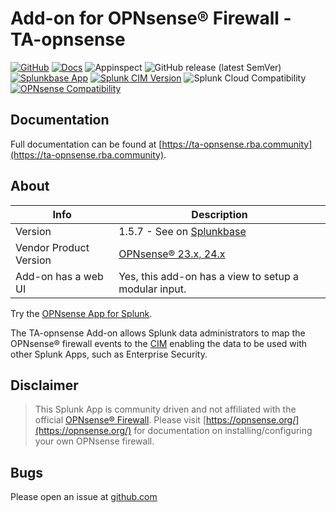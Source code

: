 # Add-on for OPNsense® Firewall - TA-opnsense

[![GitHub](https://img.shields.io/github/license/rba-community/TA-opnsense)]()
[![Docs](https://github.com/rba-community/TA-opnsense/actions/workflows/deploy-docs.yml/badge.svg)](https://ta-opnsense.rba.community/)
![Appinspect](https://github.com/rba-community/TA-opnsense/actions/workflows/appinspect.yml/badge.svg)
![GitHub release (latest SemVer)](https://img.shields.io/github/v/release/rba-community/TA-opnsense)
[![Splunkbase App](https://img.shields.io/badge/Splunkbase-TA--opnsense-blue)](https://splunkbase.splunk.com/app/4538/)
[![Splunk CIM Version](https://img.shields.io/badge/Splunk%20CIM%20Version-5.x%20-success)](https://docs.splunk.com/Documentation/CIM/latest/User/Overview)
![Splunk Cloud Compatibility](https://img.shields.io/badge/Splunk%20Cloud%20Ready-Victoria%20|%20Classic-informational?logo=splunk)
[![OPNsense Compatibility](https://img.shields.io/badge/OPNsense%20Compatibility-23,24-orange?logo=opnsense)](https://opnsense.org/)

## Documentation

Full documentation can be found at [https://ta-opnsense.rba.community](https://ta-opnsense.rba.community).

## About

 Info | Description
------|----------
Version | 1.5.7 - See on [Splunkbase](https://splunkbase.splunk.com/app/4538/)
Vendor Product Version | [OPNsense® 23.x, 24.x](https://opnsense.org/)
Add-on has a web UI | Yes, this add-on has a view to setup a modular input.

Try the [OPNsense App for Splunk](https://splunkbase.splunk.com/app/5372/).

The TA-opnsense Add-on allows Splunk data administrators to map the OPNsense® firewall events to the [CIM](https://docs.splunk.com/Splexicon:CommonInformationModel) enabling the data to be used with other Splunk Apps, such as Enterprise Security.

## Disclaimer

> This Splunk App is community driven and not affiliated with the official [OPNsense® Firewall](https://opnsense.org/). Please visit [https://opnsense.org/](https://opnsense.org/) for documentation on installing/configuring your own OPNsense firewall.

## Bugs

Please open an issue at [github.com](https://github.com/rba-community/TA-opnsense/issues)
